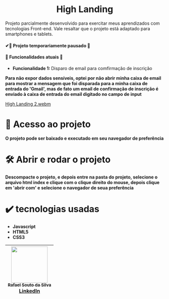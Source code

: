 <h1 align = "center">High Landing</h1>
<p>Projeto parcialmente desenvolvido para exercitar meus aprendizados com tecnologias Front-end. Vale resaltar que o projeto está adaptado para smartphones e tablets.</p>
<h4>
  ✔🚧 Projeto temporariamente pausado 🚧
</h4>
<h4>🔨 Funcionalidades atuais 🔨 </h4>
<ul>
  <li><strong>Funcionalidade 1: </strong>Disparo de email para comfirmação de inscrição</li>
</ul>

<p><strong>Para não expor dados sensíveis, optei por não abrir minha caixa de email para mostrar a mensagem que foi disparada para a minha caixa de entrada do 'Gmail', mas de fato um email de confirmação de inscrição é enviado à caixa de entrada do email digitado no campo de input</strong></p>

[High Landing 2.webm](https://github.com/Rafael-a11y/High-Landing/assets/63820646/1a86fb62-444a-41b8-88e8-4974f2c360e7)

# 📁 Acesso ao projeto

**O projeto pode ser baixado e executado em seu navegador de preferência**

# 🛠️ Abrir e rodar o projeto

**Descompacte o projeto, e depois entre na pasta do projeto, selecione o arquivo html index e clique com o clique direito do mouse, depois clique em 'abrir com' e selecione o navegador de seua preferência**

# ✔️ tecnologias usadas
<ul>
  <li><strong>Javascript</strong></li>
  <li><strong>HTML5</strong></li>
  <li><strong>CSS3</strong></li>
</ul>

| [<img src="https://github.com/Rafael-a11y/SeteDiasDeCodigoProgramacao/assets/63820646/c4ef5e3f-3a75-4eab-93c5-2f4b38b9b275" width=115><br><sub>Rafael Souto da Silva</sub><br><a href="https://www.linkedin.com/in/rafael-souto-da-silva-920335211/" target="_blank">LinkedIn</a>](https://www.linkedin.com/in/rafael-souto-da-silva-920335211/) |
| :---: |



